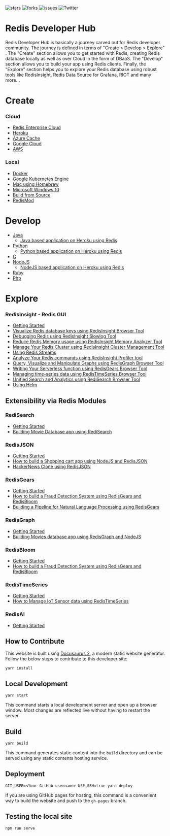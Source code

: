 
![stars](https://img.shields.io/github/stars/redis-developer/redis-developer.github.io)
![forks](https://img.shields.io/github/forks/redis-developer/redis-developer.github.io)
![issues](https://img.shields.io/github/issues/redis-developer/redis-developer.github.io)
![Twitter](https://img.shields.io/twitter/url?url=https%3A%2F%2Fgithub.com%2Fredis-developer%2Fredis-developer.github.io)



# Redis Developer Hub

Redis Developer Hub is basically a journey carved out for Redis developer community. The journey is defined in terms of "Create > Develop > Explore" . The "Create" section allows you to get started with Redis, creating Redis database locally as well as over Cloud in the form of DBaaS. The "Develop" section allows you to build your app using Redis clients. Finally, the "Explore" section helps you to explore your Redis database using robust tools like RedisInsight, Redis Data Source for Grafana, RIOT and many more...


# Create

### Cloud

- [Redis Enterprise Cloud](https://developer.redis.com/create/rediscloud)
- [Heroku](https://developer.redis.com/create/heroku)
- [Azure Cache](https://developer.redis.com/create/azure)
- [Google Cloud](https://developer.redis.com/create/gcp)
- [AWS](https://developer.redis.com/create/aws)

### Local

- [Docker](https://developer.redis.com/create/docker/)
- [Google Kubernetes Engine](https://developer.redis.com/create/kubernetes/)
- [Mac using Homebrew](https://developer.redis.com/create/homebrew/)
- [Microsoft Windows 10](https://developer.redis.com/create/windows)
- [Build from Source](https://developer.redis.com/create/from-source/)
- [RedisMod](https://developer.redis.com/explore/redismod)


# Develop

- [Java](https://developer.redis.com/develop/java/)
  - [Java based application on Heroku using Redis](https://developer.redis.com/howtos/herokujava)
- [Python](https://developer.redis.com/develop/python/)
  - [Python based application on Heroku using Redis](https://developer.redis.com/howtos/herokupython)
- [C](https://developer.redis.com/develop/C/)
- [NodeJS](https://developer.redis.com/develop/nodejs/)
  - [NodeJS based application on Heroku using Redis](https://developer.redis.com/howtos/herokunodejs)
- [Ruby](https://developer.redis.com/develop/ruby/) 
- [Php](https://developer.redis.com/develop/php/)

# Explore

### RedisInsight - Redis GUI

- [Getting Started](https://developer.redis.com/explore/redisinsight/getting-started)
- [Visualize Redis database keys using RedisInsight Browser Tool](https://developer.redis.com/explore/redisinsight/browser)
- [Debugging Redis using RedisInsight Slowlog Tool](https://developer.redis.com/explore/redisinsight/slowlog)
- [Reduce Redis Memory usage using RedisInsight Memory Analyzer Tool](https://developer.redis.com/explore/redisinsight/memoryanalyzer)
- [Manage Your Redis Cluster using RedisInsight Cluster Management Tool](https://developer.redis.com/explore/redisinsight/cluster)
- [Using Redis Streams](https://developer.redis.com/explore/redisinsight/streams)
- [Analyze Your Redis commands using RedisInsight Profiler tool](https://developer.redis.com/explore/redisinsight/profiler)
- [Query, Visualize and Manipulate Graphs using RedisGraph Browser Tool](https://developer.redis.com/explore/redisinsight/redisgraph)
- [Writing Your Serverless function using RedisGears Browser Tool](https://developer.redis.com/explore/redisinsight/redisgears)
- [Managing time-series data using RedisTimeSeries Browser Tool](https://developer.redis.com/explore/redisinsight/redistimeseries)
- [Unified Search and Analytics using RediSearch Browser Tool](https://developer.redis.com/explore/redisinsight/redisearch)
- [Using Helm](https://developer.redis.com/explore/redisinsight/usinghelm)



## Extensibility via Redis Modules

### RediSearch

- [Getting Started](https://developer.redis.com/howtos/redisearch)
- [Building Movie Database app using RediSearch](https://developer.redis.com/howtos/moviesdatabase/getting-started)


### RedisJSON

- [Getting Started](https://developer.redis.com/howtos/redisjson)
- [How to build a Shopping cart app using NodeJS and RedisJSON](https://developer.redis.com/howtos/shoppingcart)
- [HackerNews Clone using RedisJSON](https://developer.redis.com/howtos/hackernews)


### RedisGears

- [Getting Started](https://developer.redis.com/howtos/redisgears)
- [How to build a Fraud Detection System using RedisGears and RedisBloom](https://developer.redis.com/howtos/frauddetection)
- [Building a Pipeline for Natural Language Processing using RedisGears](https://developer.redis.com/howtos/nlp)

### RedisGraph

- [Getting Started](https://developer.redis.com/howtos/redisgraph)
- [Building Movies database app using RedisGraph and NodeJS](https://developer.redis.com/howtos/redisgraphmovies)

### RedisBloom

- [Getting Started](https://developer.redis.com/howtos/redisbloom)
- [How to build a Fraud Detection System using RedisGears and RedisBloom](https://developer.redis.com/howtos/frauddetection)

### RedisTimeSeries

- [Getting Started](https://developer.redis.com/howtos/redistimeseries)
- [How to Manage IoT Sensor data using RedisTimeSeries](https://redis.com/blog/how-to-manage-real-time-iot-sensor-data-in-redis/)

### RedisAI

- [Getting Started](https://developer.redis.com/howtos/redisai)



## How to Contribute

This website is built using [Docusaurus 2](https://v2.docusaurus.io/), a modern static website generator. Follow the below steps to contribute to this developer site:


```console
yarn install
```

## Local Development

```console
yarn start
```

This command starts a local development server and open up a browser window. Most changes are reflected live without having to restart the server.

## Build

```console
yarn build
```

This command generates static content into the `build` directory and can be served using any static contents hosting service.

## Deployment

```console
GIT_USER=<Your GitHub username> USE_SSH=true yarn deploy
```

If you are using GitHub pages for hosting, this command is a convenient way to build the website and push to the `gh-pages` branch.


## Testing the local site

```console
npm run serve
```
